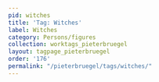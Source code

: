 ```yaml
---
pid: witches
title: 'Tag: Witches'
label: Witches
category: Persons/figures
collection: worktags_pieterbruegel
layout: tagpage_pieterbruegel
order: '176'
permalink: "/pieterbruegel/tags/witches/"
---
```

